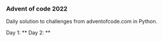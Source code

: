 ### Advent of code 2022

Daily solution to challenges from adventofcode.com in Python.

Day 1: **
Day 2: **